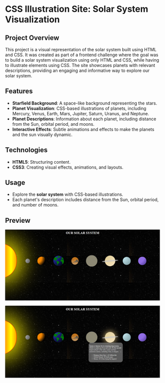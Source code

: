 # CSS Illustration Site: Solar System Visualization

## Project Overview
This project is a visual representation of the solar system built using HTML and CSS. It was created as part of a frontend challenge where the goal was to build a solar system visualization using only HTML and CSS, while having to illustrate elements using CSS. The site showcases planets with relevant descriptions, providing an engaging and informative way to explore our solar system.

## Features
- **Starfield Background**: A space-like background representing the stars.
- **Planet Visualization**: CSS-based illustrations of planets, including Mercury, Venus, Earth, Mars, Jupiter, Saturn, Uranus, and Neptune.
- **Planet Descriptions**: Information about each planet, including distance from the Sun, orbital period, and moons.
- **Interactive Effects**: Subtle animations and effects to make the planets and the sun visually dynamic.

## Technologies
- **HTML5**: Structuring content.
- **CSS3**: Creating visual effects, animations, and layouts.

## Usage
- Explore the **solar system** with CSS-based illustrations.
- Each planet's description includes distance from the Sun, orbital period, and number of moons.

## Preview
![Example 1](https://github.com/HMByteSensei/Sollar-System-Adventure/blob/main/Solar%20System%20CSS%20Illustration/Images/Screenshot%20(1).png?raw=true) 
            
![When mouse is hovered](https://github.com/HMByteSensei/Sollar-System-Adventure/blob/main/Solar%20System%20CSS%20Illustration/Images/Screenshot%20(2).png?raw=true)



